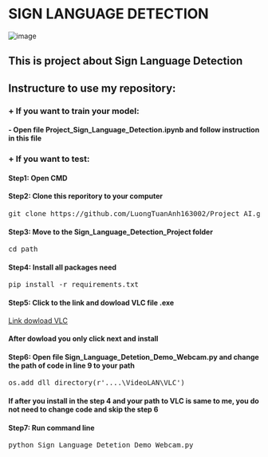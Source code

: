 <h1>SIGN LANGUAGE DETECTION</h1>

![image](https://github.com/LuongTuanAnh163002/Project_AI/assets/114805429/049fe447-a0d1-4619-848f-e877dfc88d7d)


<h2>This is project about Sign Language Detection</h2>
<h2>Instructure to use my repository:</h2>
<h3>+ If you want to train your model:</h3>
  <h4>- Open file Project_Sign_Language_Detection.ipynb and follow instruction in this file</h4>
  
<h3>+ If you want to test:</h3>
  <h4>Step1: Open CMD</h4>
  <h4>Step2: Clone this reporitory to your computer</h4> 
  <pre>git clone https://github.com/LuongTuanAnh163002/Project_AI.git</pre>
  <h4>Step3: Move to the Sign_Language_Detection_Project folder</h4>
  <pre>cd path</pre>
  <h4>Step4: Install all packages need</h4> 
  <pre>pip install -r requirements.txt</pre>
  <h4>Step5: Click to the link and dowload VLC file .exe</h4>
  <a href = https://www.videolan.org/vlc/>Link dowload VLC</a>
  <h4>After dowload you only click next and install</h4>
  <h4>Step6: Open file Sign_Language_Detetion_Demo_Webcam.py and change the path of code in line 9 to your path</h4>
  <pre>os.add_dll_directory(r'....\VideoLAN\VLC')</pre>
  <h4>If after you install in the step 4 and your path to VLC is same to me, you do not need to change code and skip the step 6</h4>
  <h4>Step7: Run command line</h4>
  <pre>python Sign_Language_Detetion_Demo_Webcam.py</pre>
